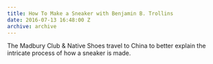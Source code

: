 ```yaml
---
title: How To Make a Sneaker with Benjamin B. Trollins
date: 2016-07-13 16:48:00 Z
archive: archive
---
```


The Madbury Club & Native Shoes travel to China to better explain the intricate process of how a sneaker is made.